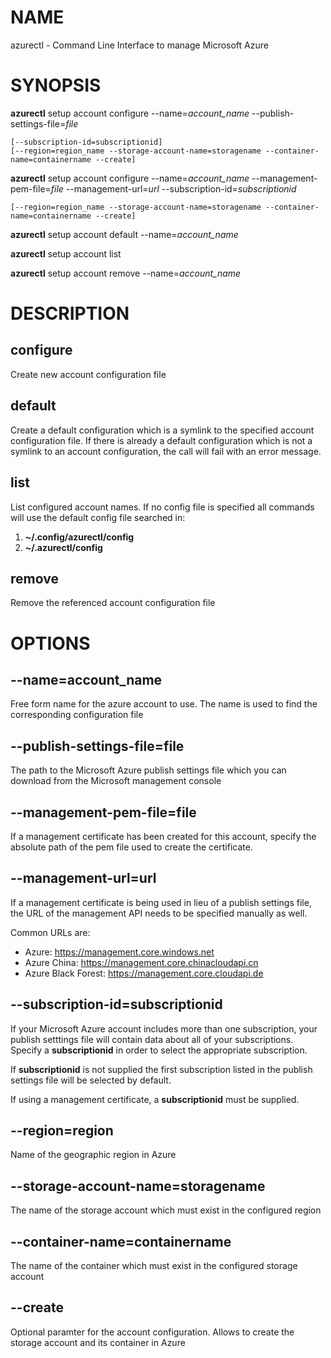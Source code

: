 # NAME

azurectl - Command Line Interface to manage Microsoft Azure

# SYNOPSIS

__azurectl__ setup account configure --name=*account_name* --publish-settings-file=*file*

    [--subscription-id=subscriptionid]
    [--region=region_name --storage-account-name=storagename --container-name=containername --create]

__azurectl__ setup account configure --name=*account_name* --management-pem-file=*file* --management-url=*url* --subscription-id=*subscriptionid*

    [--region=region_name --storage-account-name=storagename --container-name=containername --create]

__azurectl__ setup account default --name=*account_name*

__azurectl__ setup account list

__azurectl__ setup account remove --name=*account_name*

# DESCRIPTION

## __configure__

Create new account configuration file

## __default__

Create a default configuration which is a symlink to the specified account configuration file. If there is already a default configuration which is not a symlink to an account configuration, the call will fail with an error message.

## __list__

List configured account names. If no config file is specified all commands will use the default config file searched in:

1. __~/.config/azurectl/config__
2. __~/.azurectl/config__

## __remove__

Remove the referenced account configuration file

# OPTIONS

## __--name=account_name__

Free form name for the azure account to use. The name is used to find the corresponding configuration file

## __--publish-settings-file=file__

The path to the Microsoft Azure publish settings file which you can download from the Microsoft management console

## __--management-pem-file=file__

If a management certificate has been created for this account, specify the absolute path of the pem file used to create the certificate.

## __--management-url=url__

If a management certificate is being used in lieu of a publish settings file, the URL of the management API needs to be specified manually as well.

Common URLs are:

* Azure: https://management.core.windows.net
* Azure China: https://management.core.chinacloudapi.cn
* Azure Black Forest: https://management.core.cloudapi.de

## __--subscription-id=subscriptionid__

If your Microsoft Azure account includes more than one subscription, your publish setttings file will contain data about all of your subscriptions. Specify a __subscriptionid__ in order to select the appropriate subscription.

If __subscriptionid__ is not supplied the first subscription listed in the publish settings file will be selected by default.

If using a management certificate, a __subscriptionid__ must be supplied.

## __--region=region__

Name of the geographic region in Azure

## __--storage-account-name=storagename__

The name of the storage account which must exist in the configured region

## __--container-name=containername__

The name of the container which must exist in the configured storage account

## __--create__

Optional paramter for the account configuration. Allows to create the storage account and its container in Azure
